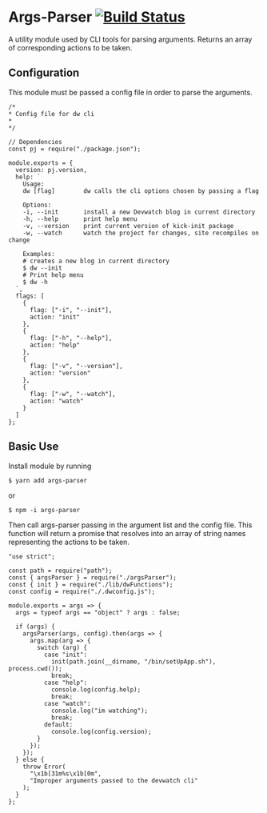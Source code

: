 # Args-Parser [![Build Status](https://travis-ci.org/davidicus/args-parser.svg?branch=master)](https://travis-ci.org/davidicus/args-parser)

A utility module used by CLI tools for parsing arguments. Returns an array of corresponding actions to be taken.

## Configuration

This module must be passed a config file in order to parse the arguments.

```
/*
* Config file for dw cli
*
*/

// Dependencies
const pj = require("./package.json");

module.exports = {
  version: pj.version,
  help: `
    Usage:
    dw [flag]        dw calls the cli options chosen by passing a flag

    Options:
    -i, --init       install a new Devwatch blog in current directory
    -h, --help       print help menu
    -v, --version    print current version of kick-init package
    -w, --watch      watch the project for changes, site recompiles on change

    Examples:
    # creates a new blog in current directory
    $ dw --init
    # Print help menu
    $ dw -h
  `,
  flags: [
    {
      flag: ["-i", "--init"],
      action: "init"
    },
    {
      flag: ["-h", "--help"],
      action: "help"
    },
    {
      flag: ["-v", "--version"],
      action: "version"
    },
    {
      flag: ["-w", "--watch"],
      action: "watch"
    }
  ]
};
```

## Basic Use

Install module by running

```
$ yarn add args-parser
```

or

```
$ npm -i args-parser
```

Then call args-parser passing in the argument list and the config file. This function will return a promise that resolves into an array of string names representing the actions to be taken.

```
"use strict";

const path = require("path");
const { argsParser } = require("./argsParser");
const { init } = require("./lib/dwFunctions");
const config = require("./.dwconfig.js");

module.exports = args => {
  args = typeof args == "object" ? args : false;

  if (args) {
    argsParser(args, config).then(args => {
      args.map(arg => {
        switch (arg) {
          case "init":
            init(path.join(__dirname, "/bin/setUpApp.sh"), process.cwd());
            break;
          case "help":
            console.log(config.help);
            break;
          case "watch":
            console.log("im watching");
            break;
          default:
            console.log(config.version);
        }
      });
    });
  } else {
    throw Error(
      "\x1b[31m%s\x1b[0m",
      "Improper arguments passed to the devwatch cli"
    );
  }
};
```
